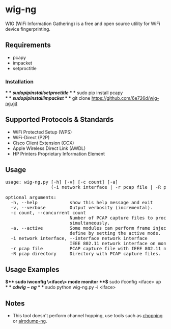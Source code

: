 # wig-ng
WIG (WiFi Information Gathering) is a free and open source utility for WiFi device fingerprinting.

## Requirements
 - pcapy
 - impacket
 - setproctitle

### Installation

**$** sudo pip install setproctitle  
**$** sudo pip install pcapy  
**$** sudo pip install impacket  
**$** git clone https://github.com/6e726d/wig-ng.git

## Supported Protocols & Standards

 - WiFi Protected Setup (WPS)
 - WiFi-Direct (P2P)
 - Cisco Client Extension (CCX)
 - Apple Wireless Direct Link (AWDL)
 - HP Printers Proprietary Information Element

## Usage

<pre>
usage: wig-ng.py [-h] [-v] [-c count] [-a]  
                 (-i network interface | -r pcap file | -R pcap directory)  
  
optional arguments:  
  -h, --help            show this help message and exit  
  -v, --verbose         Output verbosity (incremental).  
  -c count, --concurrent count  
                        Number of PCAP capture files to process  
                        simultaneously.  
  -a, --active          Some modules can perform frame injection, this is  
                        define by setting the active mode.  
  -i network interface, --interface network interface  
                        IEEE 802.11 network interface on monitor mode.  
  -r pcap file          PCAP capture file with IEEE 802.11 network traffic.  
  -R pcap directory     Directory with PCAP capture files.  
</pre>

## Usage Examples

**$** sudo iwconfig \<iface\> mode monitor  
**$** sudo ifconfig \<iface\> up  
**$** cd wig-ng  
**$** sudo python wig-ng.py -i \<iface\>

## Notes

 - This tool doesn't perform channel hopping, use tools such as [chopping](https://github.com/6e726d/chopping) or [airodump-ng](https://www.aircrack-ng.org/).
